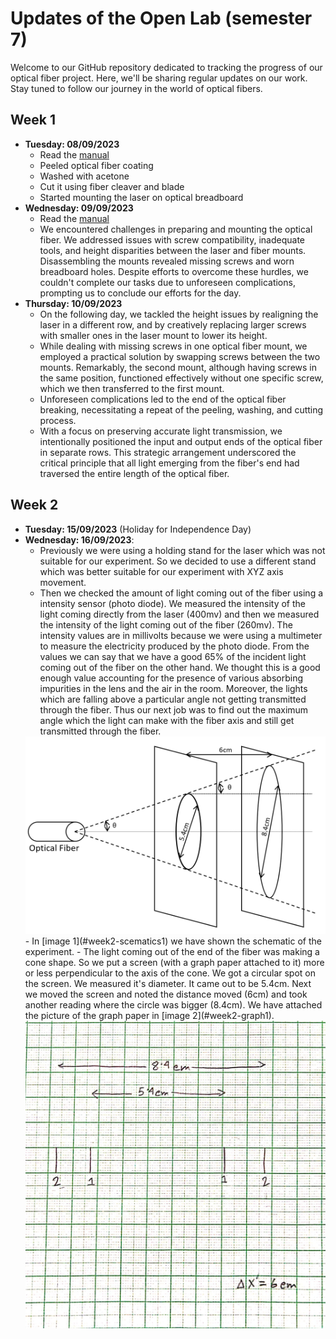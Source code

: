 # Updates of the Open Lab (semester 7)

Welcome to our GitHub repository dedicated to tracking the progress of our optical fiber project. Here, we'll be sharing regular updates on our work. Stay tuned to follow our journey in the world of optical fibers.

## Week 1 

- **Tuesday: 08/09/2023**
  - Read the [manual](manual.pdf)
  - Peeled optical fiber coating
  - Washed with acetone
  - Cut it using fiber cleaver and blade
  - Started mounting the laser on optical breadboard
- **Wednesday: 09/09/2023**
  - Read the [manual](manual.pdf)
  - We encountered challenges in preparing and mounting the optical fiber. We addressed issues with screw compatibility, inadequate tools, and height disparities between the laser and fiber mounts. Disassembling the mounts revealed missing screws and worn breadboard holes. Despite efforts to overcome these hurdles, we couldn't complete our tasks due to unforeseen complications, prompting us to conclude our efforts for the day.
- **Thursday: 10/09/2023**
  - On the following day, we tackled the height issues by realigning the laser in a different row, and by creatively replacing larger screws with smaller ones in the laser mount to lower its height.
  - While dealing with missing screws in one optical fiber mount, we employed a practical solution by swapping screws between the two mounts. Remarkably, the second mount, although having screws in the same position, functioned effectively without one specific screw, which we then transferred to the first mount.
  - Unforeseen complications led to the end of the optical fiber breaking, necessitating a repeat of the peeling, washing, and cutting process.
  - With a focus on preserving accurate light transmission, we intentionally positioned the input and output ends of the optical fiber in separate rows. This strategic arrangement underscored the critical principle that all light emerging from the fiber's end had traversed the entire length of the optical fiber.

## Week 2

- **Tuesday: 15/09/2023** (Holiday for Independence Day)
- **Wednesday: 16/09/2023**:
  - Previously we were using a holding stand for the laser which was not suitable for our experiment. So we decided to use a different stand which was better suitable for our experiment with XYZ axis movement.
  - Then  we checked the amount of light coming out of the fiber using a intensity sensor (photo diode). We measured the intensity of the light coming directly from the laser (400mv) and then we measured the intensity of the light coming out of the fiber (260mv). The intensity values are in millivolts because we were using a multimeter to measure the electricity produced by the photo diode. From the values we can say that we have a good 65% of the incident light coming out of the fiber on the other hand. We thought this is a good enough value accounting for the presence of various absorbing impurities in the lens and the air in the room. Moreover, the lights which are falling above a particular angle not getting transmitted through the fiber. Thus our next job was to find out the maximum angle which the light can make with the fiber axis and still get transmitted through the fiber.
  <img src="images/week2_scematics1.png" alt="Illustration of measured values" style="width: 50vw;" id="week2-scematics1">
  - In [image 1](#week2-scematics1) we have shown the schematic of the experiment.
  - The light coming out of the end of the fiber was making a cone shape. So we put a screen (with a graph paper attached to it) more or less perpendicular to the axis of the cone. We got a circular spot on the  screen. We measured it's diameter. It came out to be 5.4cm. Next we moved the screen and noted the distance moved (6cm) and took another reading where the circle was bigger (8.4cm). We have attached the picture of the graph paper in [image 2](#week2-graph1).
  <img src="images/week2_graph1.jpg" alt="distances marked on graph paper" style="width: 50vw;" id="week2-graph1">

